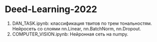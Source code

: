 # Deed-Learning-2022
1) DAN_TASK.ipynb: классификация твитов по трем тональностям. Нейросеть со слоями nn.Linear, nn.BatchNorm, nn.Dropout. 
2) COMPUTER_VISION.ipynb: Нейронная сеть на numpy. 
